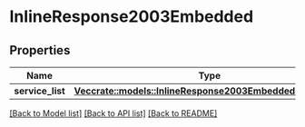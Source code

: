 # InlineResponse2003Embedded

## Properties

Name | Type | Description | Notes
------------ | ------------- | ------------- | -------------
**service_list** | [**Vec<crate::models::InlineResponse2003EmbeddedServiceList>**](inline_response_200_3__embedded_serviceList.md) |  | 

[[Back to Model list]](../README.md#documentation-for-models) [[Back to API list]](../README.md#documentation-for-api-endpoints) [[Back to README]](../README.md)


